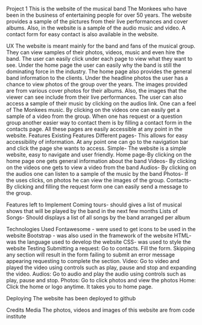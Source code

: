 Project 1
This is the website of the musical band The Monkees who have been in the business of entertaining people for over 50 years.  The website provides a sample of the pictures from their live performances and cover albums. Also, in the website is a sample of the audio music and video. A contact form for easy contact is also available in the website.

UX
The website is meant mainly for the band and fans of the musical group. They can view samples of their photos, videos, music and even hire the band. The user can easily click under each page to view what they want to see. Under the home page the user can easily why the band is still the dominating force in the industry. The home page also provides the general band information to the clients.
Under the headline photos the user has a chance to view photos of the group over the years. The images provided are from various cover photos for their albums. Also, the images that the viewer can see include from their live performances.
The user can also access a sample of their music by clicking on the audios link. One can a feel of The Monkees music. By clicking on the videos one can easily get a sample of a video from the group. When one has request or a question group another easier way to contact them is by filling a contact form in the contacts page. All these pages are easily accessible at any point in the website.
Features
Existing Features
Different pages- This allows for easy accessibility of information. At any point one can go to the navigation bar and click the page she wants to access.
Simple- The website is a simple website, easy to navigate and user friendly.
Home page-By clicking on the home page one gets general information about the band
Videos- By clicking on the videos one gets to view a video from the band
Audios- By clicking on the audios one can listen to a sample of the music by the band
Photos- If the uses clicks, on photos he can view the images of the group.
Contacts- By clicking and filling the request form one can easily send a message to the group.

Features left to Implement
Coming tours- should gives a list of musical shows that will be played by the band in the next few months
Lists of Songs- Should displays a list of all songs by the band arranged per album

Technologies Used
Fontawesome  - were used to get icons to be used in the website
Bootstrap  - was also used in the framework of the website
HTML- was the language used to develop the website
CSS- was used to style the website
Testing
Submitting a request: Go to contacts. Fill the form. Skipping any section will result in the form failing to submit an error message appearing requesting to complete the section.
Video: Go to video and played the video using controls such as play, pause and stop and expanding the video.
Audios: Go to audio and play the audio using controls such as play, pause and stop.
Photos: Go to click photos and view the photos
Home: Click the home or logo anytime. It takes you to home page.

Deploying
The website has been deployed to github

Credits
Media
The photos, videos and images of this website are from code institute


